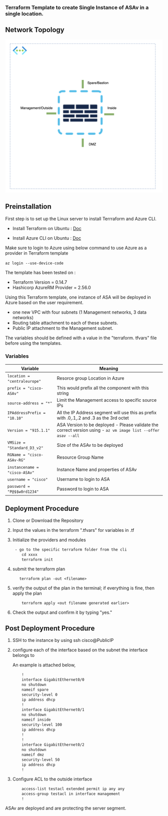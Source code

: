 ### Terraform Template to create Single Instance of ASAv in a single location.

## Network Topology 

![Network Topology ](images/SingleInstanceASA-Deployment.png)


## Preinstallation

First step is to set up the Linux server to install Terrraform and Azure CLI.

- Install Terraform on Ubuntu : [Doc](https://www.terraform.io/docs/cli/install/apt.html)

- Install Azure CLI on Ubuntu : [Doc](https://docs.microsoft.com/en-us/cli/azure/install-azure-cli-linux?pivots=apt)

Make sure to login to Azure using below command to use Azure as a provider in Terraform template

`az login --use-device-code`

The template has been tested on :

- Terraform Version =  0.14.7
- Hashicorp AzureRM Provider = 2.56.0

Using this Terraform template, one instance of ASA will be deployed in Azure based on the user requirement.

- one new VPC with four subnets (1 Management networks, 3 data networks)
- Routing table attachment to each of these subnets.
- Public IP attachment to the Management subnet.

The variables should be defined with a value in the "terraform. tfvars" file before using the templates.

### Variables

| Variable | Meaning |
| --- | --- |
| `location = "centraleurope"` | Resorce group Location in Azure |
| `prefix = "cisco-ASAv"` | This would prefix all the component with this string |
| `source-address = "*"` | Limit the Management access to specific source IPs |
| `IPAddressPrefix = "10.10"` | All the IP Address segment will use this as prefix with .0,.1,.2 and .3 as the 3rd octet |
| `Version = "915.1.1"` | ASA Version to be deployed - Please validate the correct version using - `az vm image list --offer asav --all` |\
| `VMSize = "Standard_D3_v2"` | Size of the ASAv to be deployed |
| `RGName = "cisco-ASAv-RG"` | Resource Group Name |
| `instancename = "cisco-ASAv"` | Instance Name and properties of ASAv |
| `username = "cisco"` | Username to login to ASA |
| `password = "P@$$w0rd1234"` | Password to login to ASA |

## Deployment Procedure

1) Clone or Download the Repository
2) Input the values in the terraform ".tfvars" for variables in .tf
3) Initialize the providers and modules

    ```asa
     - go to the specific terraform folder from the cli 
        cd xxxx
        terraform init 
    ```

4) submit the terraform plan

    ```asa
       terraform plan -out <filename>
    ```

5) verify the output of the plan in the terminal; if everything is fine, then apply the plan

    ```asa
        terraform apply <out filename generated earlier>
    ```

6) Check the output and confirm it by typing "yes."

## Post Deployment Procedure

1) SSH to the instance by using ssh cisco@PublicIP

2) configure each of the interface based on the subnet the interface belongs to

    An example is attached below,

    ```asa
        !
        interface GigabitEthernet0/0
        no shutdown
        nameif spare
        security-level 0
        ip address dhcp
        !
        interface GigabitEthernet0/1
        no shutdown
        nameif inside
        security-level 100
        ip address dhcp
        !
        !
        interface GigabitEthernet0/2
        no shutdown
        nameif dmz
        security-level 50
        ip address dhcp
        !
    ```

3) Configure ACL to the outside interface

    ```asa
        access-list testacl extended permit ip any any
        access-group testacl in interface management
        !
    ```

ASAv are deployed and are protecting the server segment. 

